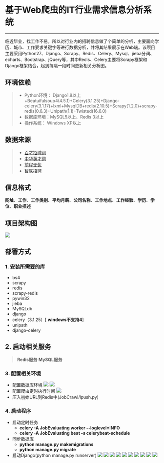 # 基于Web爬虫的IT行业需求信息分析系统
------

临近毕业，找工作不易，所以对行业内的招聘信息做了个简单的分析，主要面向学历、城市、工作要求关键字等进行数据分析，并将其结果展示在Web端。该项目主要采用Python27、Django、Scrapy、Redis、Celery、Mysql、jieba分词、echarts、Bootstrap、jQuery等，其中Redis、Celery主要将Scrapy框架和Django框架结合，起到每隔一段时间更新相关分析图。


## 环境依赖
> * Python环境： Django1.8以上+Beatuifulsoup4(4.5.1)+Celery(3.1.25)+Django-celery(3.1.17)+lxml+MysqlDB+redis(2.10.5)+Scrapy(1.2.0)+scrapy-redis(0.6.3)+Unipath(1.1)+Twisted(16.6.0)
> * 数据库环境：MySQL5以上、Redis 3以上
> * 操作系统： Windows XP以上

## 数据来源
> * [百才招聘网](http://wuhan.baicai.com/)
> * [中华英才网](http://www.chinahr.com/wuhan/)
> * [前程无忧](http://www.51job.com/)
> * [智联招聘](https://www.zhaopin.com/)

## 信息格式

**网址**、**工作**、**工作类别**、**平均月薪**、**公司名称**、**工作地点**、**工作经验**、**学历**、**学位**、**职业描述**


## 项目架构图
![](https://github.com/CaryXiang/Information-Analysis-system-of-IT-Industry-requirement-based-on-Web-crawler/blob/master/imgs/frame.png)
## 部署方式
### 1. 安装所需要的库
+ bs4
+ scrapy
+ redis
+ scrapy-redis
+ pywin32
+ jieba
+ MySQLdb
+ django
+ celery（3.1.25）[ **windows不支持4**]
+ unipath
+ django-celery

## 2. 启动相关服务
> **Redis服务**
> **MySQL服务**

### 3. 配置相关环境
+  配置数据库环境
![](https://github.com/CaryXiang/Information-Analysis-system-of-IT-Industry-requirement-based-on-Web-crawler/blob/master/imgs/mysql_django.png)
![](https://github.com/CaryXiang/Information-Analysis-system-of-IT-Industry-requirement-based-on-Web-crawler/blob/master/imgs/scrapy_databases.png)
+  配置爬虫定时执行时间
![](https://github.com/CaryXiang/Information-Analysis-system-of-IT-Industry-requirement-based-on-Web-crawler/blob/master/imgs/celery_django.png)
+  压入初始URL到Redis中(JobCrawl/lpush.py)


### 4. 启动程序
+ 启动定时任务
  + **celery -A JobEvaluating worker --loglevel=INFO**
  + **celery -A JobEvaluating beat -s celerybeat-schedule**
+ 同步数据库
  + **python manage.py makemigrations**
  + **python manage.py migrate**
+ 启动Django(python manage.py runserver)
![](https://github.com/CaryXiang/Information-Analysis-system-of-IT-Industry-requirement-based-on-Web-crawler/blob/master/imgs/index.png)
![](https://github.com/CaryXiang/Information-Analysis-system-of-IT-Industry-requirement-based-on-Web-crawler/blob/master/imgs/index1.png)
![](https://github.com/CaryXiang/Information-Analysis-system-of-IT-Industry-requirement-based-on-Web-crawler/blob/master/imgs/index2.png)
![](https://github.com/CaryXiang/Information-Analysis-system-of-IT-Industry-requirement-based-on-Web-crawler/blob/master/imgs/display.png)
![](https://github.com/CaryXiang/Information-Analysis-system-of-IT-Industry-requirement-based-on-Web-crawler/blob/master/imgs/search.png)
![](https://github.com/CaryXiang/Information-Analysis-system-of-IT-Industry-requirement-based-on-Web-crawler/blob/master/imgs/analyse.png)
![](https://github.com/CaryXiang/Information-Analysis-system-of-IT-Industry-requirement-based-on-Web-crawler/blob/master/imgs/asks.png)
![](https://github.com/CaryXiang/Information-Analysis-system-of-IT-Industry-requirement-based-on-Web-crawler/blob/master/imgs/job_hot.png)
![](https://github.com/CaryXiang/Information-Analysis-system-of-IT-Industry-requirement-based-on-Web-crawler/blob/master/imgs/lan.png)
![](https://github.com/CaryXiang/Information-Analysis-system-of-IT-Industry-requirement-based-on-Web-crawler/blob/master/imgs/salary.png)

